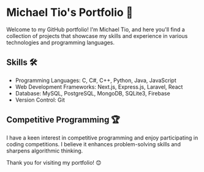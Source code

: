 # Michael Tio's Portfolio 🚀

Welcome to my GitHub portfolio! I'm Michael Tio, and here you'll find a collection of projects that showcase my skills and experience in various technologies and programming languages.

## Skills 🛠️
- Programming Languages: C, C#, C++, Python, Java, JavaScript
- Web Development Frameworks: Next.js, Express.js, Laravel, React
- Database: MySQL, PostgreSQL, MongoDB, SQLite3, Firebase
- Version Control: Git

## Competitive Programming 🏆
I have a keen interest in competitive programming and enjoy participating in coding competitions. I believe it enhances problem-solving skills and sharpens algorithmic thinking.

Thank you for visiting my portfolio! 😊
